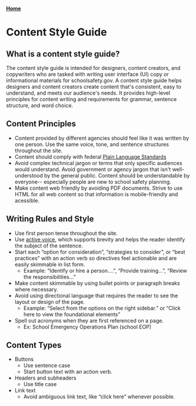 [__Home__](index.md)

# Content Style Guide

## What is a content style guide?

The content style guide is intended for designers, content creators, and copywriters who are tasked with writing user interface (UI) copy or informational materials for schoolsafety.gov. A content style guide helps designers and content creators create content that's consistent, easy to understand, and meets our audience's needs. It provides high-level principles for content writing and requirements for grammar, sentence structure, and word choice.

## Content Principles

- Content provided by different agencies should feel like it was written by one person. Use the same voice, tone, and sentence structures throughout the site. 
- Content should comply with federal [Plain Language Standards](https://www.plainlanguage.gov/)
- Avoid complex technical jargon or terms that only specific audiences would understand. Avoid government or agency jargon that isn't well-understood by the general public. Content should be understandable by everyone-- especially people are new to school safety planning. 
- Make content web friendly by avoiding PDF documents. Strive to use HTML for all web content so that information is mobile-friendly and acessible. 

## Writing Rules and Style 

- Use first person tense throughout the site.
- Use [active voice](https://content-guide.18f.gov/active-voice/), which supports brevity and helps the reader identify the subject of the sentence. 
- Start each “option for consideration”, “strategies to consider”, or “best practices” with an action verb so directives feel actionable and are easily skimmable in list form. 
  - Example: “Identify or hire a person….”, “Provide training…”, “Review the responsibilities…”
- Make content skimmable by using bullet points or paragraph breaks where necessary. 
- Avoid using directional language that requires the reader to see the layout or design of the page. 
  - Example: “Select from the options on the right sidebar.” or “Click here to view the foundational elements”
- Spell out acronyms when they are first referenced on a page. 
  - Ex: School Emergency Operations Plan (school EOP)

## Content Types

- Buttons
  - Use sentence case
  - Start button text with an action verb. 
- Headers and subheaders
  - Use title case
- Link text
  - Avoid ambiguous link text, like “click here” whenever possible. 
